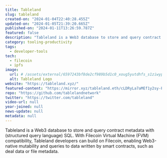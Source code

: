 ```yaml
---
title: Tableland
slug: tableland
created-on: "2024-01-04T22:40:28.455Z"
updated-on: "2024-01-05T21:39:20.665Z"
published-on: "2024-01-11T13:26:59.787Z"
featured: false
description: "Tableland is a Web3 database to store and query contract metadata with (structured query language) SQL."
category: tooling-productivity
tags:
  - developer-tools
tech:
  - filecoin
  - ipfs
image:
  url: # /assets/external/6597243bf8de2cf989b5d1c0_xoug5yutdhfs_s1ziwypy3knkkxygigdict_0jnxcxm.svg
  alt: Tableland Logo
website: "https://tableland.xyz/"
featured-content: "https://mirror.xyz/tableland.eth/cLDRyLa7aMEf1y2sy-PhQtllnZ1YK_oxoS-U2Sf30_Y"
repo: "https://github.com/tablelandnetwork"
twitter: "https://twitter.com/tableland"
video-url: null
year-joined: null
news-update: null
metadata: null
---
```


Tableland is a Web3 database to store and query contract metadata with (structured query language) SQL. With Filecoin Virtual Machine (FVM) compatibility, Tableland developers can build on Filecoin, enabling Web3-native mutability and queries to data written by smart contracts, such as deal data or file metadata.
